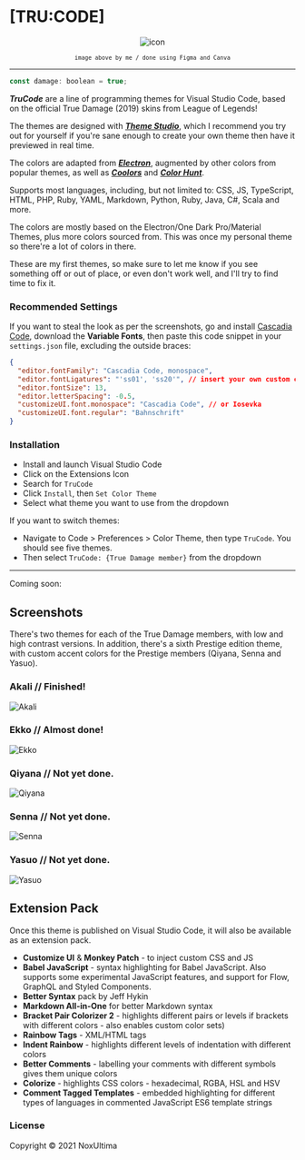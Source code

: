 # [TRU:CODE]

<div align=center>

![icon](https://github.com/nxltm/trucode_themes/blob/main/icon.jpg?raw=true)

<small>`image above by me / done using Figma and Canva`</small>

</div>

---

```js
const damage: boolean = true;
```

**_TruCode_** are a line of programming themes for Visual Studio Code, based on the official True Damage (2019) skins from League of Legends!

The themes are designed with [**_Theme Studio_**](https://themes.vscode.one/), which I recommend you try out for yourself if you're sane enough to create your own theme then have it previewed in real time.

The colors are adapted from [**_Electron_**](https://github.com/kcmr/electron-theme-vscode), augmented by other colors from popular themes, as well as [**_Coolors_**](coolors.co) and [**_Color Hunt_**](colorhunt.com).

Supports most languages, including, but not limited to: CSS, JS, TypeScript, HTML, PHP, Ruby, YAML, Markdown, Python, Ruby, Java, C#, Scala and more.

The colors are mostly based on the Electron/One Dark Pro/Material Themes, plus more colors sourced from. This was once my personal theme so there're a lot of colors in there.

These are my first themes, so make sure to let me know if you see something off or out of place, or even don't work well, and I'll try to find time to fix it.

### Recommended Settings

If you want to steal the look as per the screenshots, go and install [Cascadia Code](https://github.com/microsoft/cascadia-code/releases), download the **Variable Fonts**, then paste this code snippet in your `settings.json` file, excluding the outside braces:

```json
{
  "editor.fontFamily": "Cascadia Code, monospace",
  "editor.fontLigatures": "'ss01', 'ss20'", // insert your own custom configuration here
  "editor.fontSize": 13,
  "editor.letterSpacing": -0.5,
  "customizeUI.font.monospace": "Cascadia Code", // or Iosevka
  "customizeUI.font.regular": "Bahnschrift"
}
```

### Installation

- Install and launch Visual Studio Code
- Click on the Extensions Icon
- Search for `TruCode`
- Click `Install`, then `Set Color Theme`
- Select what theme you want to use from the dropdown

If you want to switch themes:

- Navigate to Code > Preferences > Color Theme, then type `TruCode`. You should see five themes.
- Then select `TruCode: {True Damage member}` from the dropdown

---

Coming soon:

## Screenshots

There's two themes for each of the True Damage members, with low and high contrast versions. In addition, there's a sixth Prestige edition theme, with custom accent colors for the Prestige members (Qiyana, Senna and Yasuo).

### Akali // Finished!

![Akali](./images/akali.jpg)

### Ekko // Almost done!

![Ekko](./images/ekko.jpg)

### Qiyana // Not yet done.

![Qiyana](./images/qiyana.jpg)

### Senna // Not yet done.

![Senna](./images/senna.jpg)

### Yasuo // Not yet done.

![Yasuo](./images/yasuo.jpg)

## Extension Pack

Once this theme is published on Visual Studio Code, it will also be available as an extension pack.

- **Customize UI** & **Monkey Patch** - to inject custom CSS and JS
- **Babel JavaScript** - syntax highlighting for Babel JavaScript. Also supports some experimental JavaScript features, and support for Flow, GraphQL and Styled Components.
- **Better Syntax** pack by Jeff Hykin
- **Markdown All-in-One** for better Markdown syntax
- **Bracket Pair Colorizer 2** - highlights different pairs or levels if brackets with different colors - also enables custom color sets)
- **Rainbow Tags** - XML/HTML tags
- **Indent Rainbow** - highlights different levels of indentation with different colors
- **Better Comments** - labelling your comments with different symbols gives them unique colors
- **Colorize** - highlights CSS colors - hexadecimal, RGBA, HSL and HSV
- **Comment Tagged Templates** - embedded highlighting for different types of languages in commented JavaScript ES6 template strings

### License

Copyright &copy; 2021 NoxUltima
